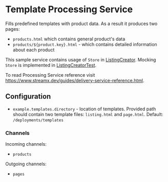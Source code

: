 # Template Processing Service

Fills predefined templates with product data. As a result it produces two pages:
 - `products.html` which contains general product's data
 - `products/${product.key}.html` - which contains detailed information about each product

This sample service contains usage of `Store` in [ListingCreator](./src/main/java/com/example/project/template/ListingCreator.java). 
Mocking `Store` is implemented in [ListingCreatorTest](./src/test/java/com/example/project/template/ListingCreatorTest.java).

To read Processing Service reference visit https://www.streamx.dev/guides/delivery-service-reference.html.

## Configuration

- `example.templates.directory` - location of templates. 
Provided path should contain two template files: `listing.html` and `page.html`.
Default: `/deployments/templates`

### Channels

Incoming channels:
- `products`

Outgoing channels: 
- `pages`
